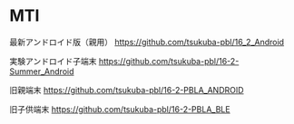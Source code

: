# MTI
最新アンドロイド版（親用）
https://github.com/tsukuba-pbl/16_2_Android

実験アンドロイド子端末
https://github.com/tsukuba-pbl/16-2-Summer_Android

旧親端末
https://github.com/tsukuba-pbl/16-2-PBLA_ANDROID

旧子供端末
https://github.com/tsukuba-pbl/16-2-PBLA_BLE

